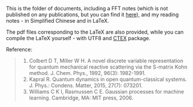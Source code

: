 This is the folder of documents, including a FFT notes (which is not published on any publications, but you can find it [here](https://math.mit.edu/~stevenj/fft-deriv.pdf)), and my reading notes - in Simplified Chinese and in LaTeX.

The pdf files corresponding to the LaTeX are also provided, while you can compile the LaTeX yourself - with UTF8 and [CTEX](www.ctex.org) package.

Reference:
> 1. Colbert D T, Miller W H. A novel discrete variable representation for quantum mechanical reactive scattering via the S-matrix Kohn method. J. Chem. Phys., 1992, 96(3): 1982-1991.
> 2. Kapral R. Quantum dynamics in open quantum-classical systems. J. Phys.: Condens. Matter, 2015, 27(7): 073201.
> 3. Williams C K I, Rasmussen C E. Gaussian processes for machine learning. Cambridge, MA: MIT press, 2006.
